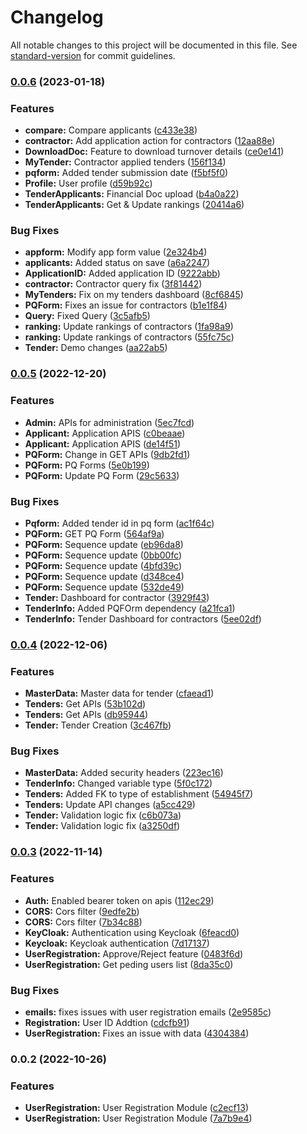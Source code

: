 # Changelog

All notable changes to this project will be documented in this file. See [standard-version](https://github.com/conventional-changelog/standard-version) for commit guidelines.

### [0.0.6](https://github.com/GummadiBuilt/Backend-Services/compare/v0.0.5...v0.0.6) (2023-01-18)


### Features

* **compare:** Compare applicants ([c433e38](https://github.com/GummadiBuilt/Backend-Services/commit/c433e382ada77249ec393ef275d052c66e146cb5))
* **contractor:** Add application action for contractors ([12aa88e](https://github.com/GummadiBuilt/Backend-Services/commit/12aa88e41195986268a2ff637932fc6a1d9e9dbb))
* **DownloadDoc:** Feature to download turnover details ([ce0e141](https://github.com/GummadiBuilt/Backend-Services/commit/ce0e14103da9969e2395e6ea379e1add178cc879))
* **MyTender:** Contractor applied tenders ([156f134](https://github.com/GummadiBuilt/Backend-Services/commit/156f1348d938fad32b615c9d4f533665b62e8387))
* **pqform:** Added tender submission date ([f5bf5f0](https://github.com/GummadiBuilt/Backend-Services/commit/f5bf5f0f927867d771fecd0245b757cb3bf89e78))
* **Profile:** User profile ([d59b92c](https://github.com/GummadiBuilt/Backend-Services/commit/d59b92c1174095c38c3f63405a117cbcf682d205))
* **TenderApplicants:** Financial Doc upload ([b4a0a22](https://github.com/GummadiBuilt/Backend-Services/commit/b4a0a221b8a441805de7f0a4202ab856f8dd7e82))
* **TenderApplicants:** Get & Update rankings ([20414a6](https://github.com/GummadiBuilt/Backend-Services/commit/20414a68c30edb4df39f35da079c58c970dbe168))


### Bug Fixes

* **appform:** Modify app form value ([2e324b4](https://github.com/GummadiBuilt/Backend-Services/commit/2e324b4ac7e5d6973aefe117cad2be71c24568ae))
* **applicants:** Added status on save ([a6a2247](https://github.com/GummadiBuilt/Backend-Services/commit/a6a2247f708e153be3f148645eda81040cf13a4b))
* **ApplicationID:** Added application ID ([9222abb](https://github.com/GummadiBuilt/Backend-Services/commit/9222abbe4554adbcf336d2826bab7adccd26a439))
* **contractor:** Contractor query fix ([3f81442](https://github.com/GummadiBuilt/Backend-Services/commit/3f8144269a9b21cf34b70c63f9ae9f8eca972b5f))
* **MyTenders:** Fix on my tenders dashboard ([8cf6845](https://github.com/GummadiBuilt/Backend-Services/commit/8cf68452438f8fd5cd9bce206a9cd0bac15f23d7))
* **PQForm:** Fixes an issue for contractors ([b1e1f84](https://github.com/GummadiBuilt/Backend-Services/commit/b1e1f8416f3886b0e841aaf0b3c081545738221d))
* **Query:** Fixed Query ([3c5afb5](https://github.com/GummadiBuilt/Backend-Services/commit/3c5afb58dfffbd462167a40c83f2052e8e9e4a78))
* **ranking:** Update rankings of contractors ([1fa98a9](https://github.com/GummadiBuilt/Backend-Services/commit/1fa98a9b2da791b5e281a4ecea5b1b9389042ccb))
* **ranking:** Update rankings of contractors ([55fc75c](https://github.com/GummadiBuilt/Backend-Services/commit/55fc75cb6d7c6c63a29fdef281c884ba3e4be081))
* **Tender:** Demo changes ([aa22ab5](https://github.com/GummadiBuilt/Backend-Services/commit/aa22ab51e3778fe4288016b1e1e234d00d9a8923))

### [0.0.5](https://github.com/GummadiBuilt/Backend-Services/compare/v0.0.4...v0.0.5) (2022-12-20)


### Features

* **Admin:** APIs for administration ([5ec7fcd](https://github.com/GummadiBuilt/Backend-Services/commit/5ec7fcd9424cd7c167b67e3a824853cff8ab3c37))
* **Applicant:** Application APIS ([c0beaae](https://github.com/GummadiBuilt/Backend-Services/commit/c0beaaed3f4cc6f9520d065c6aa4fd6773021313))
* **Applicant:** Application APIS ([de14f51](https://github.com/GummadiBuilt/Backend-Services/commit/de14f5198ac7c1c3f7c755147b5d58a9ce53ce7a))
* **PQForm:** Change in GET APIs ([9db2fd1](https://github.com/GummadiBuilt/Backend-Services/commit/9db2fd11c070a065e1a3f6e5c99288ce9c185866))
* **PQForm:** PQ Forms ([5e0b199](https://github.com/GummadiBuilt/Backend-Services/commit/5e0b1996d4dfbeb06b3cb342944014afc9e56d6f))
* **PQForm:** Update PQ Form ([29c5633](https://github.com/GummadiBuilt/Backend-Services/commit/29c563387160820b87b851066dab53ef99b57090))


### Bug Fixes

* **Pqform:** Added tender id in pq form ([ac1f64c](https://github.com/GummadiBuilt/Backend-Services/commit/ac1f64c23a1c99a4c306c66b66d889d36b4a8215))
* **PQForm:** GET  PQ Form ([564af9a](https://github.com/GummadiBuilt/Backend-Services/commit/564af9ae7372f53f3fa9ab8c433ff4665f4326f8))
* **PQForm:** Sequence update ([eb96da8](https://github.com/GummadiBuilt/Backend-Services/commit/eb96da853469b2fb41535dc3b93528e27b37c1fd))
* **PQForm:** Sequence update ([0bb00fc](https://github.com/GummadiBuilt/Backend-Services/commit/0bb00fc2127921c25ff5453c13a743fec816869c))
* **PQForm:** Sequence update ([4bfd39c](https://github.com/GummadiBuilt/Backend-Services/commit/4bfd39c4b00252a17da965885c4d14c364deb716))
* **PQForm:** Sequence update ([d348ce4](https://github.com/GummadiBuilt/Backend-Services/commit/d348ce4aecc81f20682e94a3cf5ec1cb395b45ec))
* **PQForm:** Sequence update ([532de49](https://github.com/GummadiBuilt/Backend-Services/commit/532de49c9a7e5f520b3452d0c19f2ef75009c1db))
* **Tender:** Dashboard for contractor ([3929f43](https://github.com/GummadiBuilt/Backend-Services/commit/3929f4375fd1fb1eeb68da491a7d34f4c4ad1941))
* **TenderInfo:** Added PQFOrm dependency ([a21fca1](https://github.com/GummadiBuilt/Backend-Services/commit/a21fca10d6a7654d89f4aba867ddaf03882d414a))
* **TenderInfo:** Tender Dashboard for contractors ([5ee02df](https://github.com/GummadiBuilt/Backend-Services/commit/5ee02df93d434aad3e0697073b93ce58c416dc4e))

### [0.0.4](https://github.com/GummadiBuilt/Backend-Services/compare/v0.0.3...v0.0.4) (2022-12-06)


### Features

* **MasterData:** Master data for tender ([cfaead1](https://github.com/GummadiBuilt/Backend-Services/commit/cfaead12df44de13fbd23f2f070ad1eda910e38c))
* **Tenders:** Get APIs ([53b102d](https://github.com/GummadiBuilt/Backend-Services/commit/53b102d7d3901155af04eb41e95c7ccd9abc750d))
* **Tenders:** Get APIs ([db95944](https://github.com/GummadiBuilt/Backend-Services/commit/db959441cd5d5217fc4c64659dd0fc6896718812))
* **Tender:** Tender Creation ([3c467fb](https://github.com/GummadiBuilt/Backend-Services/commit/3c467fb720313d62a5b1945c012f6a22572c3b7c))


### Bug Fixes

* **MasterData:** Added security headers ([223ec16](https://github.com/GummadiBuilt/Backend-Services/commit/223ec1634404ab06115c688747d13f09defc66a8))
* **TenderInfo:** Changed variable type ([5f0c172](https://github.com/GummadiBuilt/Backend-Services/commit/5f0c172a16e30069b8fdbaf35346e76982261367))
* **Tenders:** Added FK to type of establishment ([54945f7](https://github.com/GummadiBuilt/Backend-Services/commit/54945f7dec7da2f2e85f9dba3aba391d31eb72fa))
* **Tenders:** Update API changes ([a5cc429](https://github.com/GummadiBuilt/Backend-Services/commit/a5cc4299effaa20b75a9125377706a4f31be358a))
* **Tender:** Validation logic fix ([c6b073a](https://github.com/GummadiBuilt/Backend-Services/commit/c6b073a80bc1664dd3e1a79f3987043317c438a9))
* **Tender:** Validation logic fix ([a3250df](https://github.com/GummadiBuilt/Backend-Services/commit/a3250df888ac96abb2d511bdc16a0498fdde1a3a))

### [0.0.3](https://github.com/GummadiBuilt/Backend-Services/compare/v0.0.2...v0.0.3) (2022-11-14)


### Features

* **Auth:** Enabled bearer token on apis ([112ec29](https://github.com/GummadiBuilt/Backend-Services/commit/112ec29a9f935404997ec599abc450678368ddf2))
* **CORS:** Cors filter ([9edfe2b](https://github.com/GummadiBuilt/Backend-Services/commit/9edfe2bbb260247fdd737bd94cd0141407a37aa8))
* **CORS:** Cors filter ([7b34c88](https://github.com/GummadiBuilt/Backend-Services/commit/7b34c88041eafa1cc5ba2a4325eacb07909d0152))
* **KeyCloak:** Authentication using Keycloak ([6feacd0](https://github.com/GummadiBuilt/Backend-Services/commit/6feacd0eb6533df22f647d2f64a5c1164d0a819e))
* **Keycloak:** Keycloak authentication ([7d17137](https://github.com/GummadiBuilt/Backend-Services/commit/7d171378100b802d23649dd481b4030421b9aced))
* **UserRegistration:** Approve/Reject feature ([0483f6d](https://github.com/GummadiBuilt/Backend-Services/commit/0483f6d55dffa50c31f0013d20ab5bfe91104894))
* **UserRegistration:** Get peding users list ([8da35c0](https://github.com/GummadiBuilt/Backend-Services/commit/8da35c0b4e6d8c6a36741367701ca24f443baded))


### Bug Fixes

* **emails:** fixes issues with user registration emails ([2e9585c](https://github.com/GummadiBuilt/Backend-Services/commit/2e9585c10b9a617c7fafea65dcf4b889ad6d2325))
* **Registration:** User ID Addtion ([cdcfb91](https://github.com/GummadiBuilt/Backend-Services/commit/cdcfb91ffdd145126f39890c5a261aee425813e3))
* **UserRegistration:** Fixes an issue with data ([4304384](https://github.com/GummadiBuilt/Backend-Services/commit/4304384203ab82d344b38bb658a723c8b18adf0e))

### 0.0.2 (2022-10-26)


### Features

* **UserRegistration:** User Registration Module ([c2ecf13](https://github.com/GummadiBuilt/Backend-Services/commit/c2ecf13561c2115ada4d6a5c1b2e49707316646f))
* **UserRegistration:** User Registration Module ([7a7b9e4](https://github.com/GummadiBuilt/Backend-Services/commit/7a7b9e495a5bf848bad351b84b707f7fcf570978))
